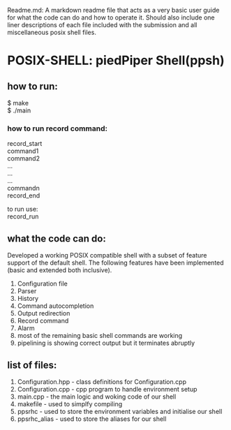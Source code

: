 Readme.md: A markdown readme file that acts as a very basic user guide for what the code can do and how to operate it. Should also include one liner descriptions of each file included with the submission and all miscellaneous posix shell files.

# POSIX-SHELL: piedPiper Shell(ppsh)
## how to run:
$ make\
$ ./main

### how to run record command:

record_start\
command1\
command2\
...\
...\
...\
commandn\
record_end

to run use:\
record_run

## what the code can do:
Developed a working POSIX compatible shell with a subset of feature support of the default shell. The following features have been implemented (basic and extended both inclusive). 
1. Configuration file 
2. Parser 
3. History  
4. Command autocompletion 
5. Output redirection 
6. Record command
7. Alarm
8. most of the remaining basic shell commands are working
9. pipelining is showing correct output but it terminates abruptly
## list of files:
1. Configuration.hpp - class definitions for Configuration.cpp
2. Configuration.cpp - cpp program to handle environment setup
3. main.cpp - the main logic and woking code of our shell
4. makefile - used to simplfy compiling
5. ppsrhc - used to store the environment variables and initialise our shell
6. ppsrhc_alias - used to store the aliases for our shell

